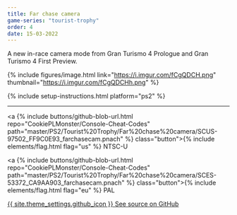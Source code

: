 ```yaml
---
title: Far chase camera
game-series: "tourist-trophy"
order: 4
date: 15-03-2022
---
```


A new in-race camera mode from Gran Turismo 4 Prologue and Gran Turismo 4 First Preview.

{% include figures/image.html link="https://i.imgur.com/fCgQDCH.png" thumbnail="https://i.imgur.com/fCgQDCHh.png" %}

{% include setup-instructions.html platform="ps2" %}

***

<a {% include buttons/github-blob-url.html repo="CookiePLMonster/Console-Cheat-Codes" path="master/PS2/Tourist%20Trophy/Far%20chase%20camera/SCUS-97502_FF9C0E93_farchasecam.pnach" %} class="button">{% include elements/flag.html flag="us" %} NTSC-U</a>

<a {% include buttons/github-blob-url.html repo="CookiePLMonster/Console-Cheat-Codes" path="master/PS2/Tourist%20Trophy/Far%20chase%20camera/SCES-53372_CA9AA903_farchasecam.pnach" %} class="button">{% include elements/flag.html flag="eu" %} PAL</a>

<a href="https://github.com/CookiePLMonster/Console-Cheat-Codes/blob/master/PS2/Tourist%20Trophy/Far%20chase%20camera" class="button github" target="_blank">{{ site.theme_settings.github_icon }} See source on GitHub</a>
